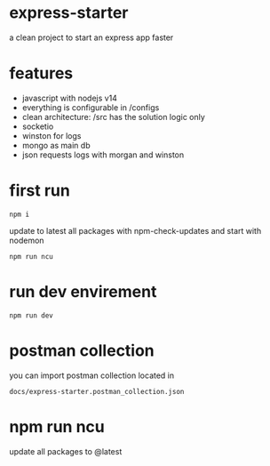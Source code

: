 # express-starter
a clean project to start an express app faster

# features
- javascript with nodejs v14
- everything is configurable in /configs
- clean architecture: /src has the solution logic only
- socketio
- winston for logs
- mongo as main db
- json requests logs with morgan and winston


# first run
```
npm i
```
update to latest all packages with npm-check-updates and start with nodemon

```
npm run ncu
```

# run dev envirement
```
npm run dev
```

# postman collection
you can import postman collection located in
```
docs/express-starter.postman_collection.json
```

# npm run ncu
update all packages to @latest 
